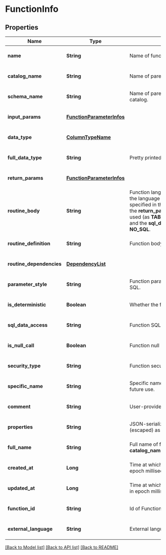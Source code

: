 # FunctionInfo
## Properties

| Name | Type | Description | Notes |
|------------ | ------------- | ------------- | -------------|
| **name** | **String** | Name of function, relative to parent schema. | [optional] [default to null] |
| **catalog\_name** | **String** | Name of parent catalog. | [optional] [default to null] |
| **schema\_name** | **String** | Name of parent schema relative to its parent catalog. | [optional] [default to null] |
| **input\_params** | [**FunctionParameterInfos**](FunctionParameterInfos.md) |  | [optional] [default to null] |
| **data\_type** | [**ColumnTypeName**](ColumnTypeName.md) |  | [optional] [default to null] |
| **full\_data\_type** | **String** | Pretty printed function data type. | [optional] [default to null] |
| **return\_params** | [**FunctionParameterInfos**](FunctionParameterInfos.md) |  | [optional] [default to null] |
| **routine\_body** | **String** | Function language. When **EXTERNAL** is used, the language of the routine function should be specified in the __external_language__ field,  and the __return_params__ of the function cannot be used (as **TABLE** return type is not supported), and the __sql_data_access__ field must be **NO_SQL**.  | [optional] [default to null] |
| **routine\_definition** | **String** | Function body. | [optional] [default to null] |
| **routine\_dependencies** | [**DependencyList**](DependencyList.md) |  | [optional] [default to null] |
| **parameter\_style** | **String** | Function parameter style. **S** is the value for SQL. | [optional] [default to null] |
| **is\_deterministic** | **Boolean** | Whether the function is deterministic. | [optional] [default to null] |
| **sql\_data\_access** | **String** | Function SQL data access. | [optional] [default to null] |
| **is\_null\_call** | **Boolean** | Function null call. | [optional] [default to null] |
| **security\_type** | **String** | Function security type. | [optional] [default to null] |
| **specific\_name** | **String** | Specific name of the function; Reserved for future use. | [optional] [default to null] |
| **comment** | **String** | User-provided free-form text description. | [optional] [default to null] |
| **properties** | **String** | JSON-serialized key-value pair map, encoded (escaped) as a string. | [optional] [default to null] |
| **full\_name** | **String** | Full name of function, in form of __catalog_name__.__schema_name__.__function__name__ | [optional] [default to null] |
| **created\_at** | **Long** | Time at which this function was created, in epoch milliseconds. | [optional] [default to null] |
| **updated\_at** | **Long** | Time at which this function was last updated, in epoch milliseconds. | [optional] [default to null] |
| **function\_id** | **String** | Id of Function, relative to parent schema. | [optional] [default to null] |
| **external\_language** | **String** | External language of the function. | [optional] [default to null] |

[[Back to Model list]](../README.md#documentation-for-models) [[Back to API list]](../README.md#documentation-for-api-endpoints) [[Back to README]](../README.md)

